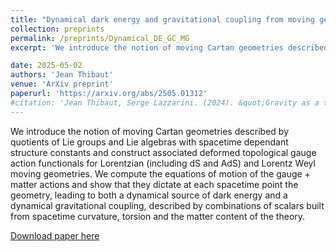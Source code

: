 ```yaml
---
title: "Dynamical dark energy and gravitational coupling from moving geometries"
collection: preprints
permalink: /preprints/Dynamical_DE_GC_MG
excerpt: 'We introduce the notion of moving Cartan geometries described by quotients of Lie groups and Lie algebras with spacetime dependant structure constants and construct associated deformed topological gauge action functionals for Lorentzian (including dS and AdS) and Lorentz*Weyl moving geometries. We compute the equations of motion of the gauge + matter actions and show that they dictate at each spacetime point the geometry, leading to both a dynamical source of dark energy and a dynamical gravitational coupling, described by combinations of scalars built from spacetime curvature, torsion and the matter content of the theory.'

date: 2025-05-02
authors: 'Jean Thibaut'
venue: 'ArXiv preprint'
paperurl: 'https://arxiv.org/abs/2505.01312'
#citation: 'Jean Thibaut, Serge Lazzarini. (2024). &quot;Gravity as a topological gauge theory.&quot; <i>Preprint </i>. 1(1).'
---
```


We introduce the notion of moving Cartan geometries described by quotients of Lie groups and Lie algebras with spacetime dependant structure constants and construct associated deformed topological gauge action functionals for Lorentzian (including dS and AdS) and Lorentz Weyl moving geometries. We compute the equations of motion of the gauge + matter actions and show that they dictate at each spacetime point the geometry, leading to both a dynamical source of dark energy and a dynamical gravitational coupling, described by combinations of scalars built from spacetime curvature, torsion and the matter content of the theory.

 [Download paper here](https://arxiv.org/pdf/2505.01312.pdf)

<!-- Recommended citation: Your Name, You. (2009). "Paper Title Number 1." <i>Journal 1</i>. 1(1). -->